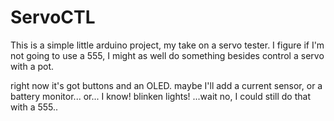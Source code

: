 # ServoCTL

This is a simple little arduino project, my take on a servo tester.
I figure if I'm not going to use a 555, I might as well do something besides control a servo with a pot.

right now it's got buttons and an OLED. maybe I'll add a current sensor, or a battery monitor... 
or...
I know! blinken lights! 
...wait no, I could still do that with a 555..
